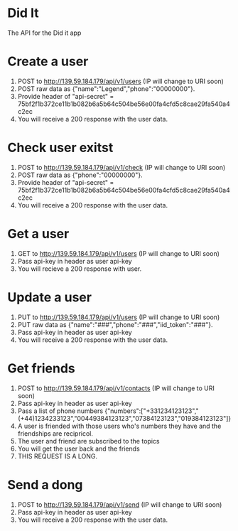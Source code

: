 # Did It
The API for the Did it app


# Create a user
1. POST to http://139.59.184.179/api/v1/users (IP will change to URI soon)
2. POST raw data as {"name":"Legend","phone":"00000000"}. 
3. Provide header of "api-secret" = 75bf2f1b372ce11b1b082b6a5b64c504be56e00fa4cfd5c8cae29fa540a4c2ec
4. You will receive a 200 response with the user data.

# Check user exitst
1. POST to http://139.59.184.179/api/v1/check (IP will change to URI soon)
2. POST raw data as {"phone":"00000000"}. 
3. Provide header of "api-secret" = 75bf2f1b372ce11b1b082b6a5b64c504be56e00fa4cfd5c8cae29fa540a4c2ec
4. You will receive a 200 response with the user data.

# Get a user
1. GET to http://139.59.184.179/api/v1/users (IP will change to URI soon)
2. Pass api-key in header as user api-key
3. You will recieve a 200 response with user.

# Update a user
1. PUT to http://139.59.184.179/api/v1/users (IP will change to URI soon)
2. PUT raw data as {"name":"###","phone":"###","iid_token":"###"}. 
3. Pass api-key in header as user api-key
4. You will receive a 200 response with the user data.

# Get friends
1. POST to http://139.59.184.179/api/v1/contacts (IP will change to URI soon)
2. Pass api-key in header as user api-key
3. Pass a list of phone numbers {"numbers":["+331234123123","(+44)1234233123","00449384123123","07384123123","019384123123"]}
4. A user is friended with those users who's numbers they have and the friendships are recipricol.
5. The user and friend are subscribed to the topics
4. You will get the user back and the friends
5. THIS REQUEST IS A LONG.

# Send a dong
1. POST to http://139.59.184.179/api/v1/send (IP will change to URI soon)
2. Pass api-key in header as user api-key
3. You will receive a 200 response with the user data.
 